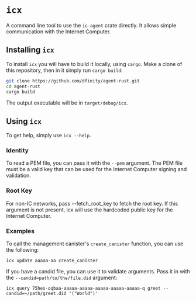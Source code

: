 # `icx`
A command line tool to use the `ic-agent` crate directly. It allows simple communication with
the Internet Computer.

## Installing `icx`
To install `icx` you will have to build it locally, using `cargo`. Make a clone of this repository,
then in it simply run `cargo build`:

```sh
git clone https://github.com/dfinity/agent-rust.git
cd agent-rust
cargo build
```

The output executable will be in `target/debug/icx`.

## Using `icx`
To get help, simply use `icx --help`.

### Identity
To read a PEM file, you can pass it with the `--pem` argument. The PEM file must be a valid
key that can be used for the Internet Computer signing and validation.

### Root Key
For non-IC networks, pass --fetch_root_key to fetch the root key.  If this argument is not present,
icx will use the hardcoded public key for the Internet Computer.

### Examples
To call the management canister's `create_canister` function, you can use the following:

```shell script
icx update aaaaa-aa create_canister
```

If you have a candid file, you can use it to validate arguments. Pass it in with the
`--candid=path/to/the/file.did` argument:

```shell script
icx query 75hes-oqbaa-aaaaa-aaaaa-aaaaa-aaaaa-aaaaa-q greet --candid=~/path/greet.did '("World")' 
```
